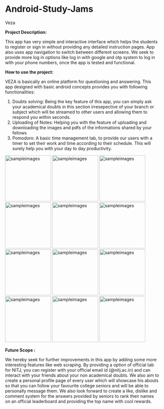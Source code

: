 # Android-Study-Jams

Veza

<b> Project Description: </b>

This app has very simple and interactive interface which helps the students to register or sign in without providing any detailed instruction pages. App also uses app navigation to switch between different screens. We seek to provide more log in options like log in with google and otp system to log in with your phone numbers, once the app is tested and functional.

<b> How to use the project: </b>

VEZA is basically an online platform for questioning and answering. This app designed with basic android concepts provides you with following functionalities:
1. Doubts solving: Being the key feature of this app, you can simply ask your academical doubts in this section irresepective of your branch or subject which will be streamed to other users and allowing them to respond you within seconds. 
2. Uploading of Notes: Helping you with the feature of uploading and downloading the images and pdfs of the informations shared by your fellows
3. Pomodoro: A basic time management tab, to provide our users with a timer to set their work and time according to their schedule. This will surely help you with your day to day productivity.
<img width="150" alt="sampleimages" src = "https://user-images.githubusercontent.com/96609856/148256141-044d52e5-92ae-4332-8e87-fce57d2ad7bf.jpg">
<img width="150" alt="sampleimages" src = "https://user-images.githubusercontent.com/96609856/148256178-a8a78132-ff52-40e1-a042-e28b52c7888e.jpg">
<img width="150" alt="sampleimages" src = "https://user-images.githubusercontent.com/96609856/148256200-a9998126-e840-443a-be77-fd83b631bee8.jpg">
<img width="150" alt="sampleimages" src = "https://user-images.githubusercontent.com/96609856/148256246-977eb487-6ed6-4aae-99ef-5b2a6d5c5233.jpg">
<img width="150" alt="sampleimages" src = "https://user-images.githubusercontent.com/96609856/148256282-0b4d9aa3-096a-481e-9e99-27b3e66fae2e.jpg">
<img width="150" alt="sampleimages" src = "https://user-images.githubusercontent.com/96609856/148256314-5c086534-356d-47fc-b62e-ee152b7d7b29.jpg">
<img width="150" alt="sampleimages" src = "https://user-images.githubusercontent.com/96609856/148256332-7e6da554-1c62-4c87-afd9-8d269dd85179.jpg">
<img width="150" alt="sampleimages" src = "https://user-images.githubusercontent.com/96609856/148256353-cedaf0f3-e871-4242-bfa3-687fd5618d4a.jpg">
<img width="150" alt="sampleimages" src = "https://user-images.githubusercontent.com/96609856/148256363-7d5b1a87-8c9b-4fb0-9128-518febb6676e.jpg">
<img width="150" alt="sampleimages" src = "https://user-images.githubusercontent.com/96609856/148256377-f741af22-db00-4c60-9473-d2ec49a2bd0f.jpg">
<img width="150" alt="sampleimages" src = "https://user-images.githubusercontent.com/96609856/148256385-6b651763-3a39-4cae-86f1-43da3e80d27b.jpg">
<img width="150" alt="sampleimages" src = "https://user-images.githubusercontent.com/96609856/148256402-96923ebb-b01e-4c2f-a8fe-7c4ccc8e6fa9.jpg">


<b> Future Scope : </b>

We hereby seek for further improvements in this app by adding some more interesting features like web scraping. By providing a option of official tab for NITJ, you can register with your official email id (@nitj.ac.in) and can interact with your friends about your non academical doubts. We also aim to create a  personal profile page of every user which will showcase his abouts so that you can follow your favourite college seniors and will be able to personally message them. We also look forward to create a like, dislike and comment system for the answers provided by seniors  to rank their names on an official leaderboard and providing the top name with cool rewards.
